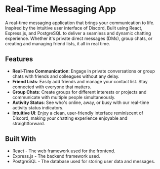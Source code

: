 # Real-Time Messaging App

A real-time messaging application that brings your communication to life. Inspired by the intuitive user interface of Discord, Built using React, Express.js, and PostgreSQL to deliver a seamless and dynamic chatting experience. Whether it's private direct messages (DMs), group chats, or creating and managing friend lists, it all in real time.

## Features

- **Real-Time Communication**: Engage in private conversations or group chats with friends and colleagues without any delay.
- **Friend Lists**: Easily add friends and manage your contact list. Stay connected with everyone that matters.
- **Group Chats**: Create groups for different interests or projects and communicate with multiple people simultaneously.
- **Activity Status**: See who's online, away, or busy with our real-time activity status indicators.
- **Intuitive UI**: Enjoy a clean, user-friendly interface reminiscent of Discord, making your chatting experience enjoyable and straightforward.

## Built With

- React - The web framework used for the frontend.
- Express.js - The backend framework used.
- PostgreSQL - The database used for storing user data and messages.

